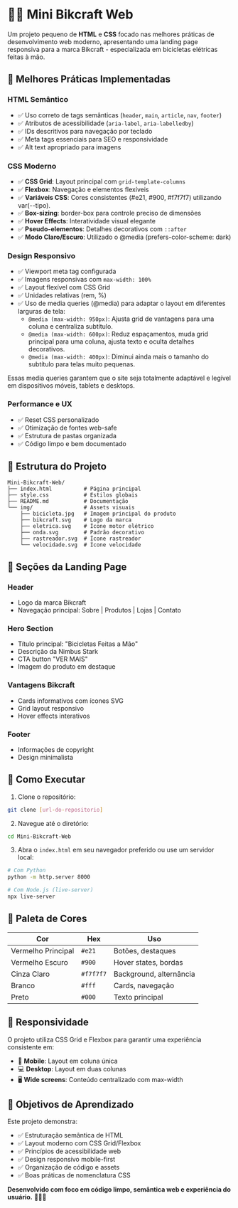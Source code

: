 # 🚴‍♂️ Mini Bikcraft Web

Um projeto pequeno de **HTML** e **CSS** focado nas melhores práticas de desenvolvimento web moderno, apresentando uma landing page responsiva para a marca Bikcraft - especializada em bicicletas elétricas feitas à mão.

## 🎨 Melhores Práticas Implementadas

### **HTML Semântico**

- ✅ Uso correto de tags semânticas (`header`, `main`, `article`, `nav`, `footer`)
- ✅ Atributos de acessibilidade (`aria-label`, `aria-labelledby`)
- ✅ IDs descritivos para navegação por teclado
- ✅ Meta tags essenciais para SEO e responsividade
- ✅ Alt text apropriado para imagens

### **CSS Moderno**

- ✅ **CSS Grid**: Layout principal com `grid-template-columns`
- ✅ **Flexbox**: Navegação e elementos flexíveis
- ✅ **Variáveis CSS**: Cores consistentes (#e21, #900, #f7f7f7) utilizando var(--tipo).
- ✅ **Box-sizing**: border-box para controle preciso de dimensões
- ✅ **Hover Effects**: Interatividade visual elegante
- ✅ **Pseudo-elementos**: Detalhes decorativos com `::after`
- ✅ **Modo Claro/Escuro**: Utilizado o @media (prefers-color-scheme: dark)

### **Design Responsivo**

- ✅ Viewport meta tag configurada
- ✅ Imagens responsivas com `max-width: 100%`
- ✅ Layout flexível com CSS Grid
- ✅ Unidades relativas (rem, %)
- ✅ Uso de media queries (@media) para adaptar o layout em diferentes larguras de tela:
  - `@media (max-width: 950px)`: Ajusta grid de vantagens para uma coluna e centraliza subtítulo.
  - `@media (max-width: 600px)`: Reduz espaçamentos, muda grid principal para uma coluna, ajusta texto e oculta detalhes decorativos.
  - `@media (max-width: 400px)`: Diminui ainda mais o tamanho do subtítulo para telas muito pequenas.

Essas media queries garantem que o site seja totalmente adaptável e legível em dispositivos móveis, tablets e desktops.

### **Performance e UX**

- ✅ Reset CSS personalizado
- ✅ Otimização de fontes web-safe
- ✅ Estrutura de pastas organizada
- ✅ Código limpo e bem documentado

## 📁 Estrutura do Projeto

```
Mini-Bikcraft-Web/
├── index.html          # Página principal
├── style.css           # Estilos globais
├── README.md           # Documentação
└── img/                # Assets visuais
    ├── bicicleta.jpg   # Imagem principal do produto
    ├── bikcraft.svg    # Logo da marca
    ├── eletrica.svg    # Ícone motor elétrico
    ├── onda.svg        # Padrão decorativo
    ├── rastreador.svg  # Ícone rastreador
    └── velocidade.svg  # Ícone velocidade
```

## 🎯 Seções da Landing Page

### **Header**

- Logo da marca Bikcraft
- Navegação principal: Sobre | Produtos | Lojas | Contato

### **Hero Section**

- Título principal: "Bicicletas Feitas a Mão"
- Descrição da Nimbus Stark
- CTA button "VER MAIS"
- Imagem do produto em destaque

### **Vantagens Bikcraft**

- Cards informativos com ícones SVG
- Grid layout responsivo
- Hover effects interativos

### **Footer**

- Informações de copyright
- Design minimalista

## 🚀 Como Executar

1. Clone o repositório:

```bash
git clone [url-do-repositorio]
```

2. Navegue até o diretório:

```bash
cd Mini-Bikcraft-Web
```

3. Abra o `index.html` em seu navegador preferido ou use um servidor local:

```bash
# Com Python
python -m http.server 8000

# Com Node.js (live-server)
npx live-server
```

## 🎨 Paleta de Cores

| Cor                | Hex       | Uso                     |
| ------------------ | --------- | ----------------------- |
| Vermelho Principal | `#e21`    | Botões, destaques       |
| Vermelho Escuro    | `#900`    | Hover states, bordas    |
| Cinza Claro        | `#f7f7f7` | Background, alternância |
| Branco             | `#fff`    | Cards, navegação        |
| Preto              | `#000`    | Texto principal         |

## 📱 Responsividade

O projeto utiliza CSS Grid e Flexbox para garantir uma experiência consistente em:

- 📱 **Mobile**: Layout em coluna única
- 💻 **Desktop**: Layout em duas colunas
- 🖥️ **Wide screens**: Conteúdo centralizado com max-width

## 🎯 Objetivos de Aprendizado

Este projeto demonstra:

- ✅ Estruturação semântica de HTML
- ✅ Layout moderno com CSS Grid/Flexbox
- ✅ Princípios de acessibilidade web
- ✅ Design responsivo mobile-first
- ✅ Organização de código e assets
- ✅ Boas práticas de nomenclatura CSS

**Desenvolvido com foco em código limpo, semântica web e experiência do usuário.** 🚴‍♂️✨
